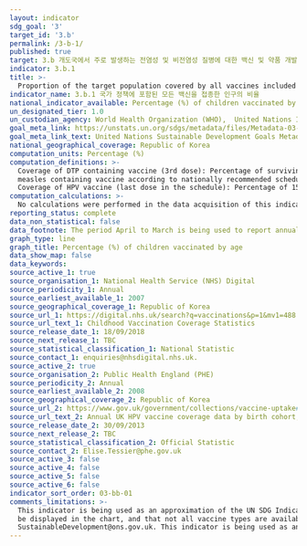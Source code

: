```yaml
---
layout: indicator
sdg_goal: '3'
target_id: '3.b'
permalink: /3-b-1/
published: true
target: 3.b 개도국에서 주로 발생하는 전염성 및 비전염성 질병에 대한 백신 및 약품 개발과 연구 지원, 저렴한 가격의 필수 의약품 및 백신의 제공, 특히 모두에게 의약품에 대한 접근을 보장 
indicator: 3.b.1
title: >-
  Proportion of the target population covered by all vaccines included in their national programme
indicator_name: 3.b.1 국가 정책에 포함된 모든 백신을 접종한 인구의 비율
national_indicator_available: Percentage (%) of children vaccinated by age
un_designated_tier: 1.0
un_custodian_agency: World Health Organization (WHO),  United Nations International Children's Emergency Fund (UNICEF)
goal_meta_link: https://unstats.un.org/sdgs/metadata/files/Metadata-03-0b-01.pdf
goal_meta_link_text: United Nations Sustainable Development Goals Metadata (PDF 4.0 MB)
national_geographical_coverage: Republic of Korea
computation_units: Percentage (%)
computation_definitions: >-
  Coverage of DTP containing vaccine (3rd dose): Percentage of surviving infants who received the 3 doses of diphtheria and tetanus toxoid with pertussis containing vaccine in a given year. Coverage of Measles containing vaccine (2nd dose): Percentage of children who received two dose of
  measles containing vaccine according to nationally recommended schedule through routine immunization services. Coverage of Pneumococcal conjugate vaccine (last dose in the schedule): Percentage of surviving infants who received the recommended doses of pneumococcal conjugate vaccine.
  Coverage of HPV vaccine (last dose in the schedule): Percentage of 15 years old girls received the recommended doses of HPV vaccine.
computation_calculations: >-
  No calculations were performed in the data acquisition of this indicator as appropriate data was readily available in the final format specified by this indicator. For insight into the details of potential calculations please refer to the original source metadata or source contact.
reporting_status: complete
data_non_statistical: false
data_footnote: The period April to March is being used to report annual data. The date on the X axis is the year at the start of the period
graph_type: line
graph_title: Percentage (%) of children vaccinated by age
data_show_map: false
data_keywords:  
source_active_1: true
source_organisation_1: National Health Service (NHS) Digital
source_periodicity_1: Annual
source_earliest_available_1: 2007
source_geographical_coverage_1: Republic of Korea
source_url_1: https://digital.nhs.uk/search?q=vaccinations&p=1&mv1=488
source_url_text_1: Childhood Vaccination Coverage Statistics
source_release_date_1: 18/09/2018
source_next_release_1: TBC
source_statistical_classification_1: National Statistic
source_contact_1: enquiries@nhsdigital.nhs.uk.
source_active_2: true
source_organisation_2: Public Health England (PHE)
source_periodicity_2: Annual
source_earliest_available_2: 2008
source_geographical_coverage_2: Republic of Korea
source_url_2: https://www.gov.uk/government/collections/vaccine-uptake#hpv-vaccine-uptake (Data sourced from e-mail correspondance)
source_url_text_2: Annual UK HPV vaccine coverage data by birth cohort, academic year, dose and country 
source_release_date_2: 30/09/2013
source_next_release_2: TBC
source_statistical_classification_2: Official Statistic
source_contact_2: Elise.Tessier@phe.gov.uk
source_active_3: false
source_active_4: false
source_active_5: false
source_active_6: false
indicator_sort_order: 03-bb-01
comments_limitations: >-
  This indicator is being used as an approximation of the UN SDG Indicator and has been developed in collaboration with the topic expert. We will work to develop UK data to meet the global indicator specifications. Please note that both ‘Age’ and ‘Vaccine’ must be selected before data will
  be displayed in the chart, and that not all vaccine types are available for all age categories due to the vaccination schedule implemented in the UK. The Sustainable Development Goals is a collaborative project, if you have any feedback or suggestions for data please contact us at
  SustainableDevelopment@ons.gov.uk. This indicator is being used as an approximation of the UN SDG Indicator. Where possible, we will work to identify or develop UK data to meet the global indicator specification. This indicator has been identified in collaboration with topic experts.
---
```

